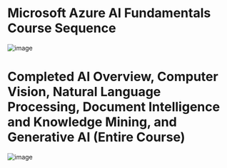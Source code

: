 # Microsoft Azure AI Fundamentals Course Sequence
![image](https://github.com/user-attachments/assets/ae2db79e-2434-479f-af99-0bddbd32536e)
# Completed AI Overview, Computer Vision, Natural Language Processing, Document Intelligence and Knowledge Mining, and Generative AI (Entire Course)
![image](https://github.com/user-attachments/assets/520da744-303d-44eb-8d0b-3bd48a9a364e)
